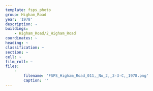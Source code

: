 ```yaml
---
template: fsps_photo
group: Higham_Road
year: '1978'
description: ~
buildings:
    - Higham_Road/2_Higham_Road
coordinates: ~
heading: ~
classification: ~
section: ~
cell: ~
film_roll: ~
files:
    -
        filename: 'FSPS_Higham_Road_011,_No_2,_3-3-C,_1978.png'
        caption: ''
---
```

